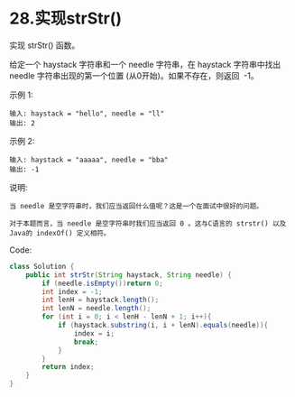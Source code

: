 # 28.实现strStr()
实现 strStr() 函数。

给定一个 haystack 字符串和一个 needle 字符串，在 haystack 字符串中找出 needle 字符串出现的第一个位置 (从0开始)。如果不存在，则返回  -1。

示例 1:
```
输入: haystack = "hello", needle = "ll"
输出: 2
```
示例 2:
```
输入: haystack = "aaaaa", needle = "bba"
输出: -1
```
说明:
```
当 needle 是空字符串时，我们应当返回什么值呢？这是一个在面试中很好的问题。

对于本题而言，当 needle 是空字符串时我们应当返回 0 。这与C语言的 strstr() 以及 Java的 indexOf() 定义相符。
```
Code:
```java
class Solution {
    public int strStr(String haystack, String needle) {
        if (needle.isEmpty())return 0;
        int index = -1;
        int lenH = haystack.length();
        int lenN = needle.length();
        for (int i = 0; i < lenH - lenN + 1; i++){
            if (haystack.substring(i, i + lenN).equals(needle)){
                index = i;
                break;
            }
        }
        return index;
    }
}
```